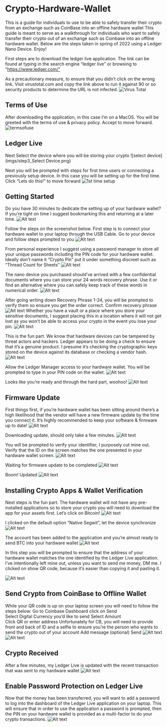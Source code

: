 # Crypto-Hardware-Wallet
This is a guide for individuals to use to be able to safely transfer their crypto from an exchange such as CoinBase into an offline hardware wallet
This guide is meant to serve as a walkthrough for individuals who want to safely transfer their crypto out of an exchange such as Coinbase into an offline hardware wallet. Below are the steps taken in spring of 2022 using a Ledger Nano Device. Enjoy! 


First steps are to download the ledger live application. The link can be found at typing in the search engine “ledger live” or browsing to “https://www.ledger.com/”

As a precautionary measure, to ensure that you didn’t click on the wrong link. Visit virustotal.com and copy the link above to run it against 90 or so security products to determine the URL is not infected. 
 ![Virus Total](imgs/step1_virustotal.png)


## Terms of Use
After downloading the application, in this case I’m on a MacOS. You will be greeted with the terms of use & privacy policy. Accept to move forward. 
![termsofuse](imgs/step2_termsofuse.png)

## Ledger Live 
Next Select the device where you will be storing your crypto
![select device](imgs/step3_Select Device.png)

Next you will be prompted with steps for first time users or connecting a previously setup device. In this case you will be setting up for the first time. 
Click “Lets do this!” to move forward
![1st time setup](imgs/step4_firsttimesetup.png)

## Getting Started
Do you have 30 minutes to dedicate the setting up of your hardware wallet? If you’re tight on time I suggest bookmarking this and returning at a later time. 
![Alt text](imgs/step5_basics.png)

Follow the steps on the screenshot below. First step is to connect your hardware wallet to your laptop through the USB Cable. Go to your device and follow steps prompted to you
![Alt text](imgs/step6_getstarted.png)

From personal experience I suggest using a password manager to store all your unique passwords including the PIN code for your hardware wallet. Ideally don’t name it “Crypto Pin” put it under something discreet such as “Thread Count for Sheets” 
![Alt text](imgs/step7_pincode.png)

The nano device you purchased should’ve arrived with a few confidential documents where you can store your 24 words recovery phrase. Use it or find an alternative where you can safely keep track of these words in numerical order. 
![Alt text](imgs/step8_writerecoveryphrases.png)

After going writing down Recovery Phrase 1-24, you will be prompted to verify them so ensure you get the order correct. 
Confirm recovery phrase
![Alt text](imgs/step9_confirm.png)
Whether you have a vault or a place where you store your sensitive documents, I suggest placing this in a location where it will not get lost as you won’t be able to access your crypto in the event you lose your pin. 
![Alt text](imgs/step10_hidephrases.png)

This is the fun part. We know that hardware devices can be tampered by threat actors and hackers. Ledger appears to be doing a check to ensure that it’s a genuine product. I presume it’s checking the cryptographic keys stored on the device against its database or checking a vendor hash. 
![Alt text](imgs/step11_hardwarecheck.png)


Allow the Ledger Manager access to your hardware wallet. You will be prompted to type in your PIN code on the wallet. 
![Alt text](imgs/step12_allowmanagerapp.png)

Looks like you’re ready and through the hard part, woohoo! 
![Alt text](imgs/step13_successcheck.png)

## Firmware Update
First things first, if you’re hardware wallet has been sitting around there’s a high likelihood that the vendor will have a new firmware update by the time you connect it. It’s highly recommended to keep your software & firmware up to date! 
![Alt text](imgs/step13b_firmwareupdatewindow.png)

Downloading update, should only take a few minutes. 
![Alt text](imgs/step13c_downloadingupdateinstaller.png)

You will be prompted to verify your identifier, I purposely cut mine out. Verify that the ID on the screen matches the one presented in your hardware wallet screen. 
![Alt text](imgs/step14_identifiercheck.png)

Waiting for firmware update to be completed
![Alt text](imgs/step15_updateinprogress.png)

Boom! Updated
![Alt text](imgs/step16_updateconfirmed.png)

## Installing Crypto Apps & Wallet Verification
Next steps is the fun part. The hardware wallet will not have any pre-installed applications so to store your crypto you will need to download the app for your assets first. Let’s click on Bitcoin! 
![Alt text](imgs/step17_installapps.png)

I clicked on the default option “Native Segwit”, let the device synchronize
![Alt text](imgs/step18_btcaccountadd.png)

The account has been added to the application and you’re almost ready to send BTC into your hardware wallet
![Alt text](imgs/step19.png)

In this step you will be prompted to ensure that the address of your hardware wallet matches the one identified by the Ledger Live application. I’ve intentionally left mine out, unless you want to send me money, DM me. I clicked on show QR code, because it’s easier than copying it and pasting it. 

![Alt text](imgs/step20_QRcode.png)

## Send Crypto from CoinBase to Offline Wallet
While your QR code is up on your laptop screen you will need to follow the steps below: 
Go to Coinbase Dashboard 
click on Send  
Select Digital Currency you’d like to send 
Select Amount  
Click QR or enter address 
Unfortunately for CB, you will need to provide front and back of ID and a selfie to ensure you’re the person who wants to send the crypto out of your account
Add message (optional)
Send
![Alt text](imgs/step21_coinbasesend.png)
![Alt text](imgs/step22_successfulsend.png)

## Crypto Received
After a few minutes, my Ledger Live is updated with the recent transaction that was sent to my hardware wallet
![Alt text](imgs/step23_BTCintoWallet.png)

## Enable Password Protection on Ledger Live
Now that the money has been transferred, you will want to add a password to log into the dashboard of the Ledger Live application on your laptop. This will ensure that in order to use the application a password is prompted, then the PIN on your hardware wallet is provided as a multi-factor to do your crypto transactions. 
![Alt text](imgs/step24_managersettings.png)



